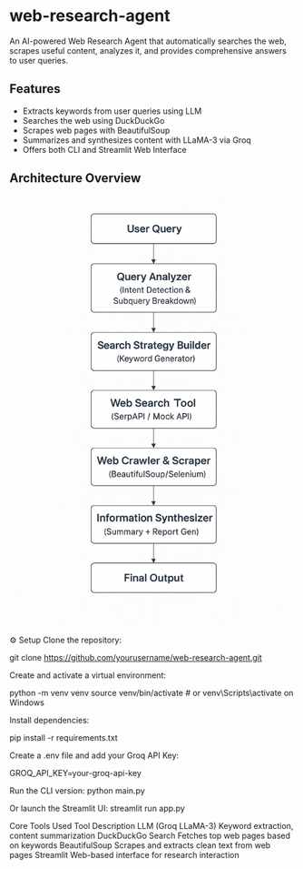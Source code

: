 # web-research-agent


An AI-powered Web Research Agent that automatically searches the web, scrapes useful content, analyzes it, and provides comprehensive answers to user queries.

## Features

-  Extracts keywords from user queries using LLM
-  Searches the web using DuckDuckGo
-  Scrapes web pages with BeautifulSoup
-  Summarizes and synthesizes content with LLaMA-3 via Groq
-  Offers both CLI and Streamlit Web Interface

## Architecture Overview

![alt text](web_research.png)



⚙️ Setup
Clone the repository:

git clone https://github.com/yourusername/web-research-agent.git



Create and activate a virtual environment:

python -m venv venv
source venv/bin/activate  # or venv\Scripts\activate on Windows


Install dependencies:

pip install -r requirements.txt


Create a .env file and add your Groq API Key:

GROQ_API_KEY=your-groq-api-key


Run the CLI version:
python main.py


Or launch the Streamlit UI:
streamlit run app.py


Core Tools Used
Tool                                Description
LLM (Groq LLaMA-3)                 Keyword extraction, content summarization
DuckDuckGo Search                  Fetches top web pages based on keywords
BeautifulSoup                      Scrapes and extracts clean text from web pages
Streamlit                          Web-based interface for research interaction




